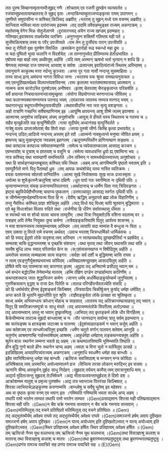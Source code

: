 

  
ततः पुरुष सिम्हानाम्वृतानाम्तैःसुहृद् गणैः ।शोचताम् एव रजनी दुह्खेन व्यत्यवर्तत  ॥   
रजंयाम्सुप्रभातायाम्भ्रातरस् ते सुहृद् वृताः ।मन्दाकिम्याम्हुतञ्जप्यङ्कृत्वा रामम् उपागमन्  ॥   
तूष्णीम्ते समुपासीना न कश्चित् किञ्चिद् अब्रवीत् ।भरतस् तु सुहृन् मध्ये राम वचनम् अब्रवीत्  ॥   
सान्त्विता मामिका माता दत्तंराज्यम् इदम्मम ।तद् ददामि तवैवाहम्भुङ्क्ष्व राज्यम् अकण्टकम्  ॥   
महतेवाम्बु वेगेन भिन्नः सेतुर्जलागमे ।दुरावारन्त्वद् अंयेन राज्य खण्डम् इदम्महत्  ॥   
गतिम्खर;इवाश्वस्य तार्क्ष्यस्येव पतत्रिणः ।अनुगन्तुम्न शक्तिर्मे गतिम्तव मही पते  ॥   
सुजीवन्नित्यशस् तस्य यः परैर् उपजीव्यते ।राम तेन तु दुर्जीवंयः परान् उपजीवति  ॥   
यथा तु रोपितो वृक्षः पुरुषेण विवर्धितः ।ह्रस्वकेन दुरारोहो रूढ स्कन्धो महा द्रुमः  ॥   
स यदा पुष्पितो भूत्वा फलानि न विदर्शयेत् ।स ताम्नानुभवेत् प्रीतिम्यस्य हेतोःप्रभावितः  ॥   
एषोपमा महा बाहो त्वम् अर्थंवेत्तुम् अर्हसि ।यदि त्वम् अस्मान् ऋषभो भर्ता भृत्यान् न शाधि हि  ॥   
श्रेणयस् त्वाम्महा राज पश्यन्त्व् अग्र्याश् च सर्वशः ।प्रतपन्तम् इवादित्यंराज्ये स्थितम् अरिम्दमम्  ॥   
तवानुयाने काकुत्ष्थ मत्ता नर्दन्तु कुञ्जराः ।अन्तः पुर गता नार्यो नन्दन्तु सुसमाहिताः  ॥   
तस्य साध्व् इत्य् अमंयन्त नागरा विविधा जनाः ।भरतस्य वचः श्रुत्वा रामम्प्रत्यनुयाचतः  ॥   
तम् एवन्दुह्खितम्प्रेक्ष्य विलपन्तंयशस्विनम् ।रामः कृतात्मा भरतंसमाश्वासयद् आत्मवान्  ॥   
नात्मनः काम कारोऽस्ति पुरुषोऽयम् अनीश्वरः ।इतश् चेतरतश् चैनङ्कृतान्तः परिकर्षति  ॥   
सर्वे क्षयान्ता निचयाःपतनान्ताःसमुच्छ्रयाः ।संयोगा विप्रयोगान्ता मरणान्तञ्च जीवितम्  ॥   
यथा फलानम्पक्वानाम्नाम्यत्र पतनाद् भयम् ।एवन्नरस्य जातस्य नाम्यत्र मरणाद् भयम्  ॥   
यथागारन्दृढ स्थूणञ्जीर्णम्भूत्वावसीदति ।तथावसीदन्ति नरा जरा मृत्यु वशङ्गताः  ॥   
अहो रात्राणि गच्छन्ति सर्वेषाम्प्राणिनाम् इह ।आयूम्षि क्षपयन्त्य् आशु ग्रीष्मे जलम् इवाम्शवः  ॥   
आत्मानम् अनुशोच त्वङ्किम् अंयम् अनुशोचसि ।आयुस् ते हीयते यस्य स्थितस्य च गतस्य च  ॥   
सहैव मृत्युर्व्रजति सह मृत्युर्निषीदति ।गत्वा सुदीर्घम् अध्वानंसह मृत्युर्निवर्तते  ॥   
गात्रेषु वलयः प्राप्ताःश्वेताश् चैव शिरो रुहाः ।जरया पुरुषो जीर्णः किम्हि कृत्वा प्रभावयेत्  ॥   
नन्दन्त्य् उदित;आदित्ये नन्दन्त्य् अस्तम् इते रवौ ।आत्मनो नावबुध्यन्ते मनुष्या जीवित क्षयम्  ॥   
हृष्यन्त्य् ऋतु मुखन्दृष्ट्वा नवन्नवम् इहागतम् ।ऋतूनाम्परिवर्तेन प्राणिनाम्प्राण सङ्क्षयः  ॥   
यथा काष्ठञ्च काष्ठञ्च समेयाताम्महार्णवे ।समेत्य च व्यपेयाताम्कालम् आसाद्य कञ्चन  ॥   
एवम्भार्याश् च पुत्राश् च ज्ञातयश् च वसूनि च ।समेत्य व्यवधावन्ति ध्रुवो ह्य् एषाम्विना भवः  ॥   
नात्र कश्चिद् यथा भावम्प्राणी समभिवर्तते ।तेन तस्मिन् न सामर्थ्यम्प्रेतस्यास्त्य् अनुशोचतः  ॥   
यथा हि सार्थङ्गच्छन्तम्ब्रूयात् कश्चित् पथि स्थितः ।अहम् अप्य् आगमिष्यामि पृष्ठतो भवताम् इति  ॥   
एवम्पूर्वैर्गतो मार्गः पितृ पैतामहो ध्रुवः ।तम् आपन्नः कथंशोचेद् यस्य नास्ति व्यतिक्रमः ।  
वयसः पतमानस्य स्रोतसो वानिवर्तिनः ।आत्मा सुखे नियोक्तव्यः सुख भाजः प्रजाःस्मृताः  ॥   
धर्मात्मा स शुभैःकृत्स्नैःक्रतुभिश् चाप्त दक्षिणैः ।धूत पापो गतः स्वर्गम्पिता नः पृथिवी पतिः  ॥   
भृत्यानाम्भरणात् संयक् प्रजानाम्परिपालनात् ।अर्थादानाच् च धार्मेण पिता नस् त्रिदिवङ्गतः ।  
इष्ट्वा बहुविधैर्यज्ञैर्भोगाम्श् चावाप्य पुष्कलान् ।उत्तमञ्चायुर् आसाद्य स्वर्गतः पृथिवी पतिः  ॥   
स जीर्णम्मानुषन्देहम्परित्यज्य पिता हि नः ।दैवीम् ऋद्धिम् अनुप्राप्तो ब्रह्म लोक विहारिणीम्  ॥   
तन्तु नैवंविधः कश्चित् प्राज्ञः शोचितुम् अर्हति ।त्वद् विधो यद् विधश् चापि श्रुतवान् बुद्धिमत्तरः  ॥   
एते बहु विधाःशोका विलाप रुदिते तथा ।वर्जनीया हि धीरेण सर्वावस्थासु धीमता  ॥   
स स्वस्थो भव मा शोचो यात्वा चावस ताम्पुरीम् ।तथा पित्रा नियुक्तोऽसि वशिना वदताम्व् वर  ॥   
यत्राहम् अपि तेनैव नियुक्तः पुम्य कर्मणा ।तत्रैवाहङ्करिष्यामि पितुर् आर्यस्य शासनम्  ॥   
न मया शासनन्तस्य त्यक्तुम्म्याय्यम् अरिम्दम ।तत् त्वयापि सदा माम्यंस वै बन्धुःस नः पिता  ॥   
एवम् उक्त्वा तु विरते रामे वचनम् अर्थवत् ।उवाच भरतश् चित्रन्धार्मिको धार्मिकंवचः  ॥   
को हि स्याद् ईदृशो लोके यादृशस् त्वम् अरिम्दम ।न त्वाम्प्रव्यथयेद् दुह्खम्प्रीतिर्वा न प्रहर्षयेत्  ॥   
सम्मतश् चासि वृद्धानाम्ताम्श् च पृच्छसि संशयान् ।यथा मृतस् तथा जीवन् यथासति तथा सति  ॥   
यस्यैष बुध्दि लाभः स्यात् परितप्येत केन सः ।स;एवंव्यसनम्प्राप्य न विषीदितुम् अर्हति  ॥   
अमरोपम सत्त्वस् त्वम्महात्मा सत्य सङ्गरः ।सर्वज्ञः सर्व दर्शी च बुद्धिमाम्श् चासि राघव  ॥   
न त्वाम् एवङ्गुणैर्युक्तम्प्रभवाभव कोविदम् ।अविषह्यतमन्दुह्खम् आसादयितुम् अर्हति  ॥   
प्रोषिते मयि यत् पापम्मात्रा मत् कारणात् कृतम् ।क्षुद्रया तद् अनिष्टम्मे प्रसीदतु भवान् मम  ॥   
धर्म बन्धेन बद्धोऽस्मि तेनेमाम्नेह मातरम् ।हम्मि तीव्रेण दण्डेन दण्डार्हाम्पाप कारिणीम्  ॥   
कथन्दशरथाज् जातः शुद्धाभिजन कर्मणः ।जानन् धर्मम् अधर्मिष्ठङ्कुर्याम्कर्म जुगुप्सितम्  ॥   
गुरुष्क्रियावान् वृद्धश् च राजा प्रेतः पितेति च ।तातन्न परिगर्हेयन्दैवतञ्चेति संसदि  ॥   
को हि धर्मार्थयोर् हीनम् ईदृशङ्कर्म किल्बिषम् ।स्त्रियाःप्रिय चिकीर्षुःसन् कुर्याद् धर्मज्ञ धर्मवित्  ॥   
अन्त काले हि भूतानि मुह्यन्तीति पुरा श्रुतिः ।राज्ञैवङ्कुर्वता लोके प्रत्यक्षा सा श्रुतिष्कृता  ॥   
साध्व् अर्थम् अभिसन्धाय क्रोधान् मोहाच् च साहसात् ।तातस्य यद् अतिक्रान्तम्प्रत्याहरतु तद् भवान्  ॥   
पितुर् हि समतिक्रान्तम्पुत्रो यः साधु मंयते ।तद् अपत्यम्मतंलोके विपरीतम् अतोऽम्यथा  ॥   
तद् अपत्यम्भवान् अस्तु मा भवान् दुष्कृतम्पितुः ।अभिपत् तत् कृतङ्कर्म लोके धीर विगर्हितम्  ॥   
कैकेयीम्माम्च तातञ्च सुहृदो बान्धवाम्श् च नः ।पौर जानपदान् सर्वाम्स् त्रातु सर्वम् इदम्भवान्  ॥   
क्व चारंयङ्क्व च क्षात्रङ्क्व जटाःक्व च पालनम् ।ईदृशंव्याहतङ्कर्म न भवान् कर्तुम् अर्हति  ॥   
अथ क्लेशजम् एव त्वन्धर्मञ्चरितुम् इच्छसि ।धर्मेण चतुरो वर्णान् पालयन् क्लेशम् आप्नुहि  ॥   
चतुर्णाम् आश्रमाणाम्हि गार्हस्थ्यंश्रेष्ठम् आश्रमम् ।आहुर्धर्मज्ञ धर्मज्ञास् तङ्कथन्त्यक्तुम् अर्हसि  ॥   
श्रुतेन बालः स्थानेन जम्मना भवतो ह्य् अहम् ।स कथम्पालयिष्यामि भूमिम्भवति तिष्ठति  ॥   
हीन बुद्धि गुणो बालो हीनः स्थानेन चाप्य् अहम् ।भवता च विना भूतो न वर्तयितुम् उत्सहे  ॥   
इदन्निखिलम् अव्यग्रम्पित्र्यंराज्यम् अकण्टकम् ।अनुशाधि स्वधर्मेण धर्मज्ञ सह बान्धवैः  ॥   
इहैव त्वाभिषिञ्चन्तु धर्मज्ञ सह बान्धवैः ।ऋत्विजः सवसिष्ठाश् च मन्त्रवन् मन्त्र कोविदाः  ॥   
अभिषिक्तस् त्वम् अस्माभिर् अयोध्याम्पालने व्रज ।विजित्य तरसा लोकान् मरुद्भिर् इव वासवः  ॥   
ऋणानि त्रीम्य् अपाकुर्वन् दुर्हृदः साधु निर्दहन् ।सुहृदस् तर्पयन् कामैस् त्वम् एवात्रानुशाधि माम्  ॥   
अद्यार्य मुदिताःसन्तु सुहृदस् तेऽभिषेचने ।अद्य भीताःपालयन्ताम्दुर्हृदस् ते दिशो दश  ॥   
आक्रोशम्मम मातुश् च प्रमृज्य पुरुषर्षभ ।अद्य तत्र भवन्तञ्च पितरंरक्ष किल्बिषात्  ॥   
शिरसा त्वाभियाचेऽहङ्कुरुष्व करुणाम्मयि ।बान्धवेषु च सर्वेषु भूतेष्व् इव महेश्वरः  ॥   
अथ वा पृष्ठतः कृत्वा वनम् एव भवान् इतः ।गमिष्यति गमिष्यामि भवता सार्धम् अप्य् अहम् ।  
तथापि रामो भरतेन ताम्यत तथापि रामो भरतेन ताम्यत ।(Gem)प्रसाद्यमानः शिरसा मही पतिष्प्रसाद्यमानः शिरसा मही पतिः ।(Gem)न चैव चक्रे गमनाय सत्त्ववान् न चैव चक्रे गमनाय सत्त्ववान् ।(Gem)मतिम्पितुस् तद् वचने प्रतिष्ठितो मतिम्पितुस् तद् वचने प्रतिष्ठितः  ॥ (Gem)  
तद् अद्भुतंस्थैर्यम् अवेक्ष्य राघवे तद् अद्भुतंस्थैर्यम् अवेक्ष्य राघवे ।(Gem)समञ्जनो हर्षम् अवाप दुह्खितः समञ्जनो हर्षम् अवाप दुह्खितः ।(Gem)न यात्य् अयोध्याम् इति दुह्खितोऽभवत् न यात्य् अयोध्याम् इति दुह्खितोऽभवत् ।(Gem)स्थिर प्रतिज्ञत्वम् अवेक्ष्य हर्षितः स्थिर प्रतिज्ञत्वम् अवेक्ष्य हर्षितः  ॥ (Gem)  
तम् ऋत्विजो नैगम यूथ वल्लभास् तम् ऋत्विजो नैगम यूथ वल्लभास् ।(Gem)तथा विसञ्ज्ञाश्रु कलाश् च मातरस् तथा विसञ्ज्ञाश्रु कलाश् च मातरः ।(Gem)तथा ब्रुवाणम्भरतम्प्रतुष्टुवुस् तथा ब्रुवाणम्भरतम्प्रतुष्टुवुः ।(Gem)प्रणंय रामञ्च ययाचिरे सह प्रणंय रामञ्च ययाचिरे सह  ॥ (E)(Gem)  
